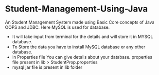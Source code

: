 # Student-Management-Using-Java
An Student Management System made using Basic Core concepts of Java OOPS and JDBC.  Here MySQL is used for database.
<br>
- It will take input from terminal for the details and will store it in MYSQL database. <br>
- To Store the data you have to install MySQL database or any other database. <br>
- In Properties file You can give details about your database. properties file present in lib > StudentProp.properties <br>
- mysql jar file is present in lib folder
